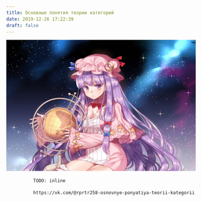 ```yaml
---
title: Основные понятия теории категорий
date: 2019-12-26 17:22:39
draft: false
---
```


![](/img/vk/6HLz8DTV3l8.jpg)

              TODO: inline

              https://vk.com/@rprtr258-osnovnye-ponyatiya-teorii-kategorii
